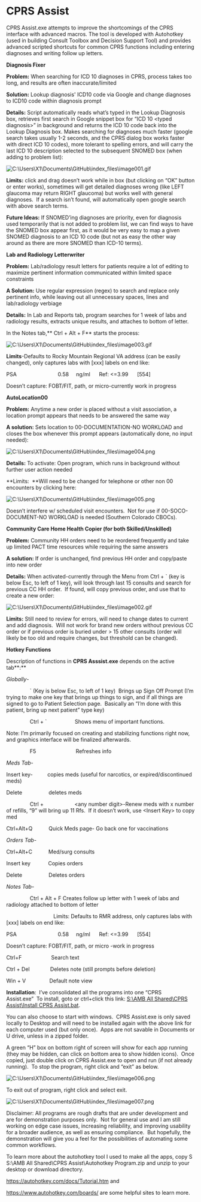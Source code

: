 CPRS Assist
===========

CPRS Assist.exe attempts to improve the shortcomings of the CPRS interface with advanced macros.
The tool is developed with Autohotkey (used in building Consult
Toolbox and Decision Support Tool) and provides advanced scripted
shortcuts for common CPRS functions including entering diagnoses and writing
follow up letters.

**Diagnosis Fixer**

**Problem:** When searching for ICD 10 diagnoses in CPRS, process takes too
long, and results are often inaccurate/limited

**Solution:** Lookup diagnosis' ICD10 code via Google and change diagnoses to ICD10 code within
diagnosis prompt

**Details:** Script automatically reads what’s typed in the Lookup Diagnosis box,
retrieves first search in Google snippet box for “ICD 10 \<typed diagnosis\>” in
background and returns the ICD 10 code back into the Lookup Diagnosis box. Makes 
searching for diagnoses much faster (google search takes usually 1-2 seconds, 
and the CPRS dialog box works faster with direct ICD 10 codes), more tolerant 
to spelling errors, and will carry the last ICD 10 description selected to the 
subsequent SNOMED box (when adding to problem list):

![C:\\Users\\X1\\Documents\\GitHub\\index_files\\image001.gif](media/501b928bd6ce04239f6512370c2bfed2.gif)

**Limits:** click and drag doesn’t work while in box (but clicking on “OK”
button or enter works), sometimes will get detailed diagnoses wrong (like LEFT
glaucoma may return RIGHT glaucoma) but works well with general diagnoses.  If a
search isn’t found, will automatically open google search with above search
terms.

**Future Ideas:** If SNOMED’ing diagnoses are priority, even for diagnosis used
temporarily that is not added to problem list, we can find ways to have the
SNOMED box appear first, as it would be very easy to map a given SNOMED
diagnosis to an ICD 10 code (but not as easy the other way around as there are
more SNOMED than ICD-10 terms).

**Lab and Radiology Letterwriter**

**Problem:** Lab/radiology result letters for patients require a lot of editing
to maximize pertinent information communicated within limited space constraints

**A Solution:** Use regular expression (regex) to search and replace only
pertinent info, while leaving out all unnecessary spaces, lines and
lab/radiology verbiage

**Details:** In Lab and Reports tab, program searches for 1 week of labs and
radiology results, extracts unique results, and attaches to bottom of letter.

In the Notes tab,** Ctrl + Alt + F** starts the process:

![C:\\Users\\X1\\Documents\\GitHub\\index_files\\image003.gif](media/fee92e6abb7c23a172423f10017b19c3.gif)

**Limits**-Defaults to Rocky Mountain Regional VA address (can be easily
changed), only captures labs with [xxx] labels on end like:

PSA                            0.58     ng/ml      Ref: \<=3.99      [554]

Doesn’t capture: FOBT/FIT, path, or micro-currently work in progress

**AutoLocation00**

**Problem:** Anytime a new order is placed without a visit association, a
location prompt appears that needs to be answered the same way

**A solution:** Sets location to 00-DOCUMENTATION-NO WORKLOAD and closes the box
whenever this prompt appears (automatically done, no input needed):

![C:\\Users\\X1\\Documents\\GitHub\\index_files\\image004.png](media/7fab9923b6b830fdca9a9a75e168aace.png)

**Details:** To activate: Open program, which runs in background without further
user action needed

**Limits:  **Will need to be changed for telephone or other non 00 encounters by
clicking here:

![C:\\Users\\X1\\Documents\\GitHub\\index_files\\image005.png](media/986323b1587ad3faba1f035ab019a166.png)

Doesn’t interfere w/ scheduled visit encounters.  Not for use if
00-SOCO-DOCUMENT-NO WORKLOAD is needed (Southern Colorado CBOCs).

**Community Care Home Health Copier (for both Skilled/Unskilled)**

**Problem:** Community HH orders need to be reordered frequently and take up
limited PACT time resources while requiring the same answers

**A solution:** If order is unchanged, find previous HH order and copy/paste
into new order

**Details:** When activated-currently through the Menu from Ctrl + \` (key is
below Esc, to left of 1 key), will look through last 15 consults and search for
previous CC HH order.  If found, will copy previous order, and use that to
create a new order:

![C:\\Users\\X1\\Documents\\GitHub\\index_files\\image002.gif](media/ffe6cdb29ca3fdee6ceb4e59f513a10e.gif)

**Limits:** Still need to review for errors, will need to change dates to
current and add diagnosis.  Will not work for brand new orders without previous
CC order or if previous order is buried under \> 15 other consults (order will
likely be too old and require changes, but threshold can be changed).

**Hotkey Functions**

Description of functions in **CPRS Asssist.exe** depends on the active tab**:**

*Globally*-

                \` (Key is below Esc, to left of 1 key)  Brings up Sign Off
Prompt (I’m trying to make one key that brings up things to sign, and if all
things are signed to go to Patient Selection page.  Basically an “I’m done with
this patient, bring up next patient” type key)

                Ctrl + \`                   Shows menu of important functions.

Note: I’m primarily focused on creating and stabilizing functions right now, and
graphics interface will be finalized afterwards.

                F5                           Refreshes info

*Meds Tab*-

Insert key-          copies meds (useful for narcotics, or expired/discontinued
meds)

Delete                  deletes meds

                Ctrl +                     \<any number digit\>-Renew meds with
x number of refills, “9” will bring up 11 Rfs.  If it doesn’t work, use \<Insert
Key\> to copy med

Ctrl+Alt+Q           Quick Meds page- Go back one for vaccinations

*Orders Tab*-

Ctrl+Alt+C           Med/surg consults

Insert key            Copies orders

Delete                  Deletes orders

*Notes Tab*-

                Ctrl + Alt + F Creates follow up letter with 1 week of labs and
radiology attached to bottom of letter

                                Limits: Defaults to RMR address, only captures
labs with [xxx] labels on end like:

PSA                            0.58     ng/ml      Ref: \<=3.99      [554]

Doesn’t capture: FOBT/FIT, path, or micro -work in progress

Ctrl+F                    Search text

Ctrl + Del              Deletes note (still prompts before deletion)

Win + V                Default note view

**Installation**:  I’ve consolidated all the programs into one “CPRS
Assist.exe”  To install, goto or ctrl+click this link: [S:\\AMB All Shared\\CPRS
Assist\\Install CPRS
Assist.bat](file:///C:\Users\X1\Documents\GitHub\Install%20CPRS%20Assist.bat).

You can also choose to start with windows.  CPRS Assist.exe is only saved
locally to Desktop and will need to be installed again with the above link for
each computer used (but only once).  Apps are not savable in Documents or U
drive, unless in a zipped folder.

A green “H” box on bottom right of screen will show for each app running (they
may be hidden, can click on bottom area to show hidden icons).  Once copied,
just double click on CPRS Assist.exe to open and run (if not already
running).  To stop the program, right click and “exit” as below.

![C:\\Users\\X1\\Documents\\GitHub\\index_files\\image006.png](media/fa9d916a475b94303a485918a4153ded.png)

To exit out of program, right click and select exit.

![C:\\Users\\X1\\Documents\\GitHub\\index_files\\image007.png](media/14687e7963131d15cea88fa08150bfe7.png)

Disclaimer: All programs are rough drafts that are under development and are for
demonstration purposes only.  Not for general use and I am still working on edge
case issues, increasing reliability, and improving usability for a broader
audience, as well as ensuring compliance.  But hopefully, the demonstration will
give you a feel for the possibilities of automating some common workflows.

To learn more about the autohotkey tool I used to make all the apps, copy S
S:\\AMB All Shared\\CPRS Assist\\Autohotkey Program.zip and unzip to your
desktop or download directory.

<https://autohotkey.com/docs/Tutorial.htm> and

<https://www.autohotkey.com/boards/> are some helpful sites to learn more.

